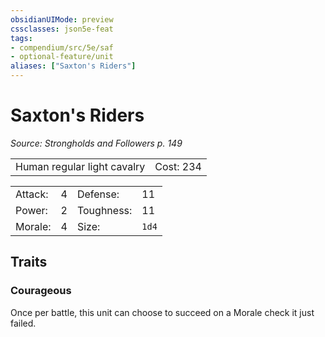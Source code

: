```yaml
---
obsidianUIMode: preview
cssclasses: json5e-feat
tags:
- compendium/src/5e/saf
- optional-feature/unit
aliases: ["Saxton's Riders"]
---
```

# Saxton's Riders
*Source: Strongholds and Followers p. 149*  

|    |    |
|----|----|
| Human regular light cavalry | Cost: 234 |

|    |    |    |    |
|----|----|----|----|
| Attack: | 4 | Defense: | 11 |
| Power: | 2 | Toughness: | 11 |
| Morale: | 4 | Size: | `1d4` |

## Traits

### Courageous

Once per battle, this unit can choose to succeed on a Morale check it just failed.